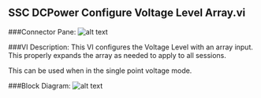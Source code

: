 ## **SSC DCPower Configure Voltage Level Array.vi**
###Connector Pane:
![alt text](/SSC%20DCPower/Source/Constant%20Voltage/SSC%20DCPower%20Configure%20Voltage%20Level%20Array.vic.png "SSC DCPower Configure Voltage Level Array.vi connector pane")

###VI Description:
This VI configures the Voltage Level with an array input. This properly expands the array as needed to apply to all sessions.

This can be used when in the single point voltage mode.

###Block Diagram:
![alt text](/SSC%20DCPower/Source/Constant%20Voltage/SSC%20DCPower%20Configure%20Voltage%20Level%20Array.vid.png "SSC DCPower Configure Voltage Level Array.vi block diagram")
